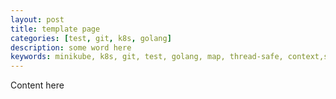 ```yaml
---
layout: post
title: template page
categories: [test, git, k8s, golang]
description: some word here
keywords: minikube, k8s, git, test, golang, map, thread-safe, context,state-machine,逃逸分析,AST,goroutine,g0,scheduler
---
```


Content here
